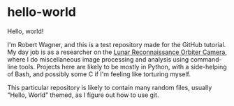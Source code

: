 # hello-world

Hello, world!

I'm Robert Wagner, and this is a test repository made for the GitHub tutorial.  My day job is as a researcher on the [Lunar Reconnaissance Orbiter Camera][lroc], where I do miscellaneous image processing and analysis using command-line tools. Projects here are likely to be mostly in Python, with a side-helping of Bash, and possibly some C if I'm feeling like torturing myself.

This particular repository is likely to contain many random files, usually "Hello, World" themed, as I figure out how to use git.

[lroc]: http://lroc.sese.asu.edu/
